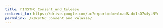 ```yaml
---
title: FIRSTNC_Consent_and_Release
redirect_to: https://drive.google.com/uc?export=download&id=1sO7w8yLNYeDAHZx6cKEvrbX5ed4S4dop
permalink: /FIRSTNC_Consent_and_Release/
---
```


